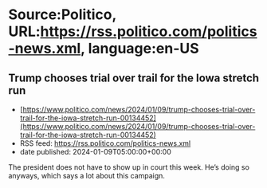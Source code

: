 # Source:Politico, URL:https://rss.politico.com/politics-news.xml, language:en-US

## Trump chooses trial over trail for the Iowa stretch run
 - [https://www.politico.com/news/2024/01/09/trump-chooses-trial-over-trail-for-the-iowa-stretch-run-00134452](https://www.politico.com/news/2024/01/09/trump-chooses-trial-over-trail-for-the-iowa-stretch-run-00134452)
 - RSS feed: https://rss.politico.com/politics-news.xml
 - date published: 2024-01-09T05:00:00+00:00

The president does not have to show up in court this week. He’s doing so anyways, which says a lot about this campaign.

